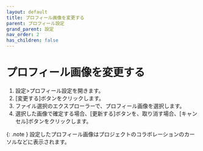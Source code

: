 ```yaml
---
layout: default
title: プロフィール画像を変更する
parent: プロフィール設定
grand_parent: 設定
nav_order: 2
has_children: false
---
```


# プロフィール画像を変更する

1. 設定>プロフィール設定を開きます。
2. [変更する]ボタンをクリックします。
3. ファイル選択のエクスプローラーで、プロフィール画像を選択します。
4. 選択した画像で確定する場合、[更新する]ボタンを、取り消す場合、[キャンセル]ボタンをクリックします。

{: .note }
設定したプロフィール画像はプロジェクトのコラボレーションのカーソルなどに表示されます。